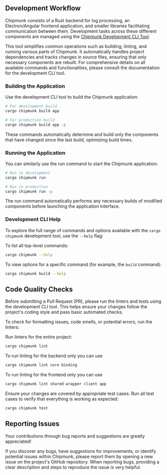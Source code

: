 ## Development Workflow

Chipmunk consists of a Rust backend for log processing, an Electron/Angular frontend application, and smaller libraries facilitating communication between them. Development tasks across these different components are managed using the [Chipmunk Development CLI Tool](./dev-cli.md).

This tool simplifies common operations such as building, linting, and running various parts of Chipmunk. It automatically handles project dependencies and tracks changes in source files, ensuring that only necessary components are rebuilt.
For comprehensive details on all available commands and functionalities, please consult the documentation for the development CLI tool.

### Building the Application

Use the development CLI tool to build the Chipmunk application:

```sh
# For development build
cargo chipmunk build app

# For production build
cargo chipmunk build app -p
```
These commands automatically determine and build only the components that have changed since the last build, optimizing build times.

### Running the Application

You can similarly use the run command to start the Chipmunk application:

```sh
# Run in development
cargo chipmunk run

# Run in production
cargo chipmunk run -p
```
The run command automatically performs any necessary builds of modified components before launching the application interface.

### Development CLI Help

To explore the full range of commands and options available with the `cargo chipmunk` development tool, use the `--help` flag:

To list all top-level commands:
```sh
cargo chipmunk --help
```

To view options for a specific command (for example, the `build` command):
```sh
cargo chipmunk build --help
```

## Code Quality Checks

Before submitting a Pull Request (PR), please run the linters and tests using the development CLI tool. This helps ensure your changes follow the project's coding style and pass basic automated checks.

To check for formatting issues, code smells, or potential errors, run the linters:

Run linters for the entire project:
```sh
cargo chipmunk lint
```

To run linting for the backend only you can use

```sh
cargo chipmunk lint core binding
```

To run linting for the frontend only you can use

```sh
cargo chipmunk lint shared wrapper client app
```

Ensure your changes are covered by appropriate test cases. Run all test cases to verify that everything is working as expected:

```sh
cargo chipmunk test
```

## Reporting Issues

Your contributions through bug reports and suggestions are greatly appreciated!

If you discover any bugs, have suggestions for improvements, or identify potential issues within Chipmunk, please report them by opening a new issue on the project's GitHub repository. When reporting bugs, providing a clear description and steps to reproduce the issue is very helpful.
